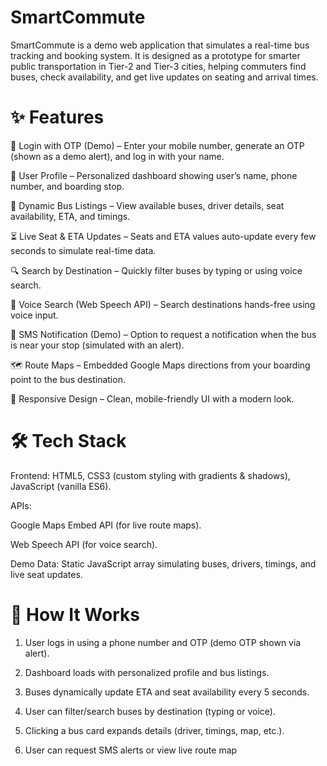 # SmartCommute
SmartCommute is a demo web application that simulates a real-time bus tracking and booking system. It is designed as a prototype for smarter public transportation in Tier-2 and Tier-3 cities, helping commuters find buses, check availability, and get live updates on seating and arrival times.

# ✨ Features

🔐 Login with OTP (Demo) – Enter your mobile number, generate an OTP (shown as a demo alert), and log in with your name.

👤 User Profile – Personalized dashboard showing user’s name, phone number, and boarding stop.

🚌 Dynamic Bus Listings – View available buses, driver details, seat availability, ETA, and timings.

⏳ Live Seat & ETA Updates – Seats and ETA values auto-update every few seconds to simulate real-time data.

🔍 Search by Destination – Quickly filter buses by typing or using voice search.

🎤 Voice Search (Web Speech API) – Search destinations hands-free using voice input.

📩 SMS Notification (Demo) – Option to request a notification when the bus is near your stop (simulated with an alert).

🗺️ Route Maps – Embedded Google Maps directions from your boarding point to the bus destination.

📱 Responsive Design – Clean, mobile-friendly UI with a modern look.

# 🛠️ Tech Stack

Frontend: HTML5, CSS3 (custom styling with gradients & shadows), JavaScript (vanilla ES6).

APIs:

Google Maps Embed API
 (for live route maps).

Web Speech API (for voice search).

Demo Data: Static JavaScript array simulating buses, drivers, timings, and live seat updates.

# 🚦 How It Works

1. User logs in using a phone number and OTP (demo OTP shown via alert).

2. Dashboard loads with personalized profile and bus listings.

3. Buses dynamically update ETA and seat availability every 5 seconds.

4. User can filter/search buses by destination (typing or voice).

5. Clicking a bus card expands details (driver, timings, map, etc.).

6. User can request SMS alerts or view live route map
